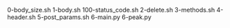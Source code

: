 0-body_size.sh
1-body.sh
100-status_code.sh
2-delete.sh
3-methods.sh
4-header.sh
5-post_params.sh
6-main.py
6-peak.py
